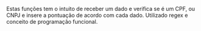 Estas funções tem o intuito de receber um dado e verifica se é um CPF, ou CNPJ e insere a pontuação de acordo com cada dado.
Utilizado regex e conceito de programação funcional.
